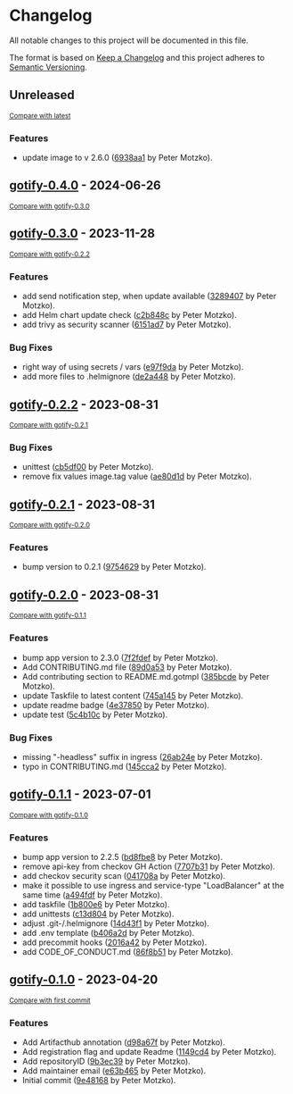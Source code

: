 # Changelog

All notable changes to this project will be documented in this file.

The format is based on [Keep a Changelog](http://keepachangelog.com/en/1.0.0/)
and this project adheres to [Semantic Versioning](http://semver.org/spec/v2.0.0.html).

<!-- insertion marker -->
## Unreleased

<small>[Compare with latest](https://github.com/pmoscode-helm/gotify/compare/gotify-0.4.0...HEAD)</small>

### Features

- update image to v 2.6.0 ([6938aa1](https://github.com/pmoscode-helm/gotify/commit/6938aa16adf0ebddb3eb99132ffe204700c96a03) by Peter Motzko).

<!-- insertion marker -->
## [gotify-0.4.0](https://github.com/pmoscode-helm/gotify/releases/tag/gotify-0.4.0) - 2024-06-26

<small>[Compare with gotify-0.3.0](https://github.com/pmoscode-helm/gotify/compare/gotify-0.3.0...gotify-0.4.0)</small>

## [gotify-0.3.0](https://github.com/pmoscode-helm/gotify/releases/tag/gotify-0.3.0) - 2023-11-28

<small>[Compare with gotify-0.2.2](https://github.com/pmoscode-helm/gotify/compare/gotify-0.2.2...gotify-0.3.0)</small>

### Features

- add send notification step, when update available ([3289407](https://github.com/pmoscode-helm/gotify/commit/3289407e1df9723da09466226810223d45e5098f) by Peter Motzko).
- add Helm chart update check ([c2b848c](https://github.com/pmoscode-helm/gotify/commit/c2b848c602854af983921f7e78bc9059dfbfd1e7) by Peter Motzko).
- add trivy as security scanner ([6151ad7](https://github.com/pmoscode-helm/gotify/commit/6151ad7990c23c55f4b3b3b9727c4331639c9cb1) by Peter Motzko).

### Bug Fixes

- right way of using secrets / vars ([e97f9da](https://github.com/pmoscode-helm/gotify/commit/e97f9da93445dd22495f1375f4d6ef899615ca5a) by Peter Motzko).
- add more files to .helmignore ([de2a448](https://github.com/pmoscode-helm/gotify/commit/de2a448206a000538272e8b1074177ec5fbd056f) by Peter Motzko).

## [gotify-0.2.2](https://github.com/pmoscode-helm/gotify/releases/tag/gotify-0.2.2) - 2023-08-31

<small>[Compare with gotify-0.2.1](https://github.com/pmoscode-helm/gotify/compare/gotify-0.2.1...gotify-0.2.2)</small>

### Bug Fixes

- unittest ([cb5df00](https://github.com/pmoscode-helm/gotify/commit/cb5df00a98a9319af82f58c5b790a2dd4201ed28) by Peter Motzko).
- remove fix values image.tag value ([ae80d1d](https://github.com/pmoscode-helm/gotify/commit/ae80d1d8cf5ae0d62b434092a6a55351fb60f714) by Peter Motzko).

## [gotify-0.2.1](https://github.com/pmoscode-helm/gotify/releases/tag/gotify-0.2.1) - 2023-08-31

<small>[Compare with gotify-0.2.0](https://github.com/pmoscode-helm/gotify/compare/gotify-0.2.0...gotify-0.2.1)</small>

### Features

- bump version to 0.2.1 ([9754629](https://github.com/pmoscode-helm/gotify/commit/97546290f18b3ccb1d54e07fb29655833c85cf7d) by Peter Motzko).

## [gotify-0.2.0](https://github.com/pmoscode-helm/gotify/releases/tag/gotify-0.2.0) - 2023-08-31

<small>[Compare with gotify-0.1.1](https://github.com/pmoscode-helm/gotify/compare/gotify-0.1.1...gotify-0.2.0)</small>

### Features

- bump app version to 2.3.0 ([7f2fdef](https://github.com/pmoscode-helm/gotify/commit/7f2fdefc3c4f378fab8780d8b88ad44dc5f51014) by Peter Motzko).
- Add CONTRIBUTING.md file ([89d0a53](https://github.com/pmoscode-helm/gotify/commit/89d0a53031fd8574f5b3f12cd1c77299609714fb) by Peter Motzko).
- Add contributing section to README.md.gotmpl ([385bcde](https://github.com/pmoscode-helm/gotify/commit/385bcdebf826897e42376ad469a67f64595309e0) by Peter Motzko).
- update Taskfile to latest content ([745a145](https://github.com/pmoscode-helm/gotify/commit/745a145585fdbd79378293e183023eac67552eea) by Peter Motzko).
- update readme badge ([4e37850](https://github.com/pmoscode-helm/gotify/commit/4e378504d5f44422f5f4b179f8e9a4cd16605c65) by Peter Motzko).
- update test ([5c4b10c](https://github.com/pmoscode-helm/gotify/commit/5c4b10cd845fe21e5ce54c2899b57a520bfb497c) by Peter Motzko).

### Bug Fixes

- missing "-headless" suffix in ingress ([26ab24e](https://github.com/pmoscode-helm/gotify/commit/26ab24ed3e320385d5152cc65da9011fb7d3bede) by Peter Motzko).
- typo in CONTRIBUTING.md ([145cca2](https://github.com/pmoscode-helm/gotify/commit/145cca2481dd1a12d940eed211c39f8aa0f820e2) by Peter Motzko).

## [gotify-0.1.1](https://github.com/pmoscode-helm/gotify/releases/tag/gotify-0.1.1) - 2023-07-01

<small>[Compare with gotify-0.1.0](https://github.com/pmoscode-helm/gotify/compare/gotify-0.1.0...gotify-0.1.1)</small>

### Features

- bump app version to 2.2.5 ([bd8fbe8](https://github.com/pmoscode-helm/gotify/commit/bd8fbe8be76672bbc15bd924a3f41833a3911d80) by Peter Motzko).
- remove api-key from checkov GH Action ([7707b31](https://github.com/pmoscode-helm/gotify/commit/7707b318d4d3a10efd69064c8b037f782b8d5482) by Peter Motzko).
- add checkov security scan ([041708a](https://github.com/pmoscode-helm/gotify/commit/041708af1b27546ff48345b40985975053ca469c) by Peter Motzko).
- make it possible to use ingress and service-type "LoadBalancer" at the same time ([a494fdf](https://github.com/pmoscode-helm/gotify/commit/a494fdf84babed1ea7ceece0aa7e06022401a0fc) by Peter Motzko).
- add taskfile ([1b800e6](https://github.com/pmoscode-helm/gotify/commit/1b800e66e28293f1ae2d10b98716ba71465b542f) by Peter Motzko).
- add unittests ([c13d804](https://github.com/pmoscode-helm/gotify/commit/c13d8042092a5db3146e72c129addc075d946232) by Peter Motzko).
- adjust .git-/.helmignore ([14d43f1](https://github.com/pmoscode-helm/gotify/commit/14d43f1cccc416c23679d31581c94f2260dd70e3) by Peter Motzko).
- add .env template ([b406a2d](https://github.com/pmoscode-helm/gotify/commit/b406a2dbe9b6700bfd337bda241daceadc3109fa) by Peter Motzko).
- add precommit hooks ([2016a42](https://github.com/pmoscode-helm/gotify/commit/2016a42346071124c4b223ad9eda45367942c2d6) by Peter Motzko).
- add CODE_OF_CONDUCT.md ([86f8b51](https://github.com/pmoscode-helm/gotify/commit/86f8b517e65670e18f49d023259c0bfca00ed073) by Peter Motzko).

## [gotify-0.1.0](https://github.com/pmoscode-helm/gotify/releases/tag/gotify-0.1.0) - 2023-04-20

<small>[Compare with first commit](https://github.com/pmoscode-helm/gotify/compare/e19609915ca123a4694ae39a5ef347ce59cc7576...gotify-0.1.0)</small>

### Features

- Add Artifacthub annotation ([d98a67f](https://github.com/pmoscode-helm/gotify/commit/d98a67fed1abf5ce38fa1549117c4e8863ed2a3c) by Peter Motzko).
- Add registration flag and update Readme ([1149cd4](https://github.com/pmoscode-helm/gotify/commit/1149cd47733eab28bb57de75307925968c508bf0) by Peter Motzko).
- Add repositoryID ([9b3ec39](https://github.com/pmoscode-helm/gotify/commit/9b3ec39b49c163290e80d3dd810ead8778048854) by Peter Motzko).
- Add maintainer email ([e63b465](https://github.com/pmoscode-helm/gotify/commit/e63b465fc3605327e4ab106ff045e949c2ec22cd) by Peter Motzko).
- Initial commit ([9e48168](https://github.com/pmoscode-helm/gotify/commit/9e48168ccd18a8bfcbd872cff7cefc23f02816cc) by Peter Motzko).

